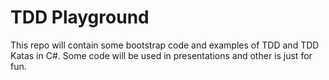 # TDD Playground

This repo will contain some bootstrap code and examples of TDD and TDD Katas in C#. Some 
code will be used in presentations and other is just for fun.